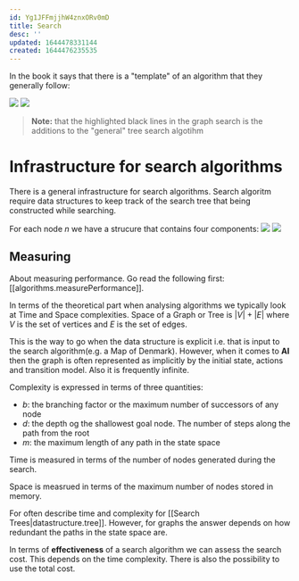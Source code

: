 ```yaml
---
id: Yg1JFFmjjhW4znxORv0mD
title: Search
desc: ''
updated: 1644478331144
created: 1644476235535
---
```

In the book it says that there is a "template" of an algorithm that they generally follow:

![](/assets/images/2022-02-10-07-58-31.png)
![](/assets/images/2022-02-10-07-59-55.png)

>**Note:** that the highlighted black lines in the graph search is the additions to the "general" tree search algotihm

# Infrastructure for search algorithms
There is a general infrastructure for search algorithms. Search algoritm require data structures to keep track of the search tree that being constructed while searching. 

For each node $n$ we have a strucure that contains four components:
![](/assets/images/2022-02-10-08-07-57.png)
![](/assets/images/2022-02-10-08-08-54.png)

## Measuring 
About measuring performance. Go read the following first: [[algorithms.measurePerformance]].

In terms of the theoretical part when analysing algorithms we typically look at Time and Space complexities.
Space of a Graph or Tree is $|V|+|E|$ where $V$ is the set of vertices and $E$ is the set of edges.

This is the way to go when the data structure is explicit i.e. that is input to the search algorithm(e.g. a Map of Denmark).
However, when it comes to **AI** then the graph is often represented as implicitly by the initial state, actions and transition model. Also it is frequently infinite.

Complexity is expressed in terms of three quantities:
- $b$: the branching factor or the maximum number of successors of any node
- $d$: the depth og the shallowest goal node. The number of steps along the path from the root
- $m$: the maximum length of any path in the state space

Time is measured in terms of the number of nodes generated during the search.

Space is measrued in terms of the maximum number of nodes stored in memory.

For often describe time and complexity for [[Search Trees|datastructure.tree]]. However, for graphs the answer depends on how redundant the paths in the state space are.

In terms of **effectiveness** of a search algorithm we can assess the search cost. This depends on the time complexity. There is also the possibility to use the total cost.
